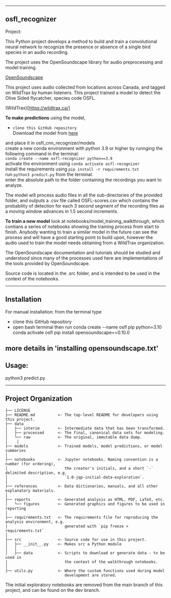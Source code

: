 --------
osfl_recognizer
--------

Project: 

This Python project develops a method to build and train a convolutional neural network to recognize 
the presence or absence of a single bird species in an audio recording.  

The project uses the OpenSoundscape library for audio preprocessing and model training.

[OpenSoundscape](http://opensoundscape.org/en/latest/index.html)

This project uses audio collected from locations across Canada, and tagged on WildTrax by human listeners. This project trained a model to detect the Olive Sided flycatcher, species code OSFL.

(WildTrax)[https://wildtrax.ca/]


__To make predictions__ using the model, 
- `clone this GitHub repository` <br>
Download the model from [here](https://www.dropbox.com/scl/fi/cx2rblf6yyyoe19kzm4um/OSFL.model?rlkey=wv7c9ll7n2ie1hdn5rk0m9lox&st=2fjauncs&dl=0)

and place it in osfl_cnn_recognizer/models <br>
create a new conda environment with python 3.9 or higher by runnging the following command in the terminal:<br>
`conda create --name osfl-recognizer python==3.9` <br>
activate the environment using `conda activate osfl-recognizer` <br>
install the requirements using `pip install -r requirements.txt` <br>
run `python3 predict.py` from the terminal. <br>
enter the absolute path to the folder containing the recordings you want to analyze. 

The model will process audio files in all the sub-directories of the provided folder, and outputs a .csv file called OSFL-scores.csv which contains the probability of detection for each 3 second segment of the recording files as a moving window advances in 1.5 second increments. 

__To train a new model__ look at notebooks/model_training_walkthrough, which contians a series of notebooks showing the training process from start to finish. Anybody wanting to train a similar model in the future can see the process and will have a good starting point to build upon, however the audio used to train the model needs obtaining from a WildTrax organization. 

The OpenSoundscape documentation and tutorials should be studied and understood since many of the processes used here are implementations of the tools provided by OpenSoundscape.

Source code is located in the .src folder, and is intended to be used in the context of the notebooks.


--------
Installation
--------
For manual installation:
from the terminal type
- clone this GitHub repository
- open bash terminal then run 
conda create --name osfl pip python=3.10
conda activate osfl
pip install opensoundscape==0.10.0

more details in 'installing opensoundscape.txt'
--------
Usage:
--------

python3 predict.py

--------
Project Organization
--------

    ├── LICENSE
    ├── README.md          <- The top-level README for developers using this project.
    ├── data
    │   ├── interim        <- Intermediate data that has been transformed.
    │   ├── processed      <- The final, canonical data sets for modeling.
    │   └── raw            <- The original, immutable data dump.
    │    │
    ├── models             <- Trained models, model predictions, or model summaries
    │
    ├── notebooks          <- Jupyter notebooks. Naming convention is a number (for ordering),
    │                         the creator's initials, and a short `-` delimited description, e.g.
    │                         `1.0-jqp-initial-data-exploration`.
    │
    ├── references         <- Data dictionaries, manuals, and all other explanatory materials.
    │
    ├── reports            <- Generated analysis as HTML, PDF, LaTeX, etc.
    │   └── figures        <- Generated graphics and figures to be used in reporting
    │
    ├── requirements.txt   <- The requirements file for reproducing the analysis environment, e.g.
    │                         generated with `pip freeze > requirements.txt`
    │
    ├── src                <- Source code for use in this project.
    │   ├── __init__.py    <- Makes src a Python module
    │   │
    │   ├── data           <- Scripts to download or generate data - to be used in 
    |                         the context of the walkthrough notebooks. 
    │   
    ├── utils.py           <- Where the custom functions used during model
                              development are stored.
    

The initial exploratory notebooks are removed from the main branch of this project, and can be found on the dev branch.